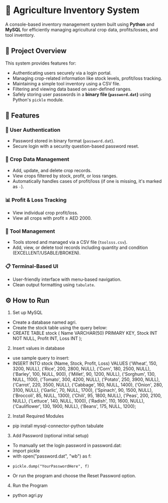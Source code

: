 # 🌾 Agriculture Inventory System

A console-based inventory management system built using **Python** and **MySQL** for efficiently managing agricultural crop data, profits/losses, and tool inventory.

## 📌 Project Overview

This system provides features for:
- Authenticating users securely via a login portal.
- Managing crop-related information like stock levels, profit/loss tracking.
- Maintaining a simple tool inventory using a CSV file.
- Filtering and viewing data based on user-defined ranges.
- Safely storing user passwords in a **binary file (`password.dat`)** using Python's `pickle` module.

## 🔧 Features

### 🔐 User Authentication
- Password stored in binary format (`password.dat`).
- Secure login with a security question-based password reset.

### 🌱 Crop Data Management
- Add, update, and delete crop records.
- View crops filtered by stock, profit, or loss ranges.
- Automatically handles cases of profit/loss (if one is missing, it's marked as `-`).

### 📊 Profit & Loss Tracking
- View individual crop profit/loss.
- View all crops with profit ≥ AED 2000.

### 🧰 Tool Management
- Tools stored and managed via a CSV file (`toolsss.csv`).
- Add, view, or delete tool records including quantity and condition (EXCELLENT/USABLE/BROKEN).

### 📋 Terminal-Based UI
- User-friendly interface with menu-based navigation.
- Clean output formatting using `tabulate`.

## ⚙️ How to Run

1. Set up MySQL
- Create a database named agri.
- Create the stock table using the query below:
- CREATE TABLE stock (
    Name VARCHAR(50) PRIMARY KEY,
    Stock INT NOT NULL,
    Profit INT,
    Loss INT
);

2. Insert values in database
- use sample query to insert:
- INSERT INTO stock (Name, Stock, Profit, Loss) VALUES
('Wheat', 150, 3200, NULL),
('Rice', 200, 2800, NULL),
('Corn', 180, 2500, NULL),
('Barley', 100, NULL, 900),
('Millet', 90, 1200, NULL),
('Sorghum', 130, NULL, 1100),
('Tomato', 300, 4200, NULL),
('Potato', 250, 3900, NULL),
('Carrot', 220, 3500, NULL),
('Cabbage', 160, NULL, 1400),
('Onion', 280, 3100, NULL),
('Garlic', 70, NULL, 1700),
('Spinach', 90, 1500, NULL),
('Broccoli', 85, NULL, 1300),
('Chili', 95, 1800, NULL),
('Peas', 200, 2100, NULL),
('Lettuce', 140, NULL, 1000),
('Radish', 110, 1600, NULL),
('Cauliflower', 130, 1900, NULL),
('Beans', 175, NULL, 1200);

2. Install Required Modules
- pip install mysql-connector-python tabulate

3. Add Password (optional initial setup)
- To manually set the login password in password.dat:
- import pickle
- with open("password.dat", "wb") as f:
-     pickle.dump("YourPasswordHere", f)
- Or run the program and choose the Reset Password option.

4. Run the Program
- python agri.py
